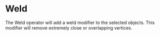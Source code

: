 # Weld

The Weld operator will add a weld modifier to the selected objects. This modifier will remove extremely close or overlapping vertices.
